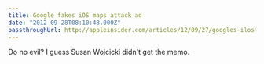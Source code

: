 ```yaml
---
title: Google fakes iOS maps attack ad
date: "2012-09-28T08:10:48.000Z"
passthroughUrl: http://appleinsider.com/articles/12/09/27/googles-ilost-motorola-ad-faked-an-address-to-lose-ios-6-maps
---
```


Do no evil? I guess Susan Wojcicki didn't get the memo.